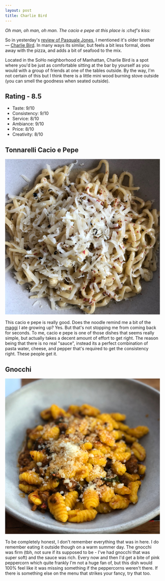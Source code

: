```yaml
---
layout: post
title: Charlie Bird
---
```


<em>Oh man, oh man, oh man. The cacio e pepe at this place is :chef's kiss:</em>

So in yesterday's [review of Pasquale Jones](https://burrataboy.com/2019/08/12/Pasquale-Jones/), I mentioned it's older brother — [Charlie Bird](https://charliebirdnyc.com/). In many ways its similar, but feels a bit less formal, does away with the pizza, and adds a bit of seafood to the mix.

Located in the SoHo neighborhood of Manhattan, Charlie Bird is a spot where you'd be just as comfortable sitting at the bar by yourself as you would with a group of friends at one of the tables outside. By the way, I'm not certain of this but I think there is a little mini wood burning stove outside (you can smell the goodness when seated outside).  

## Rating - 8.5
- Taste: 9/10
- Consistency: 9/10
- Service: 8/10
- Ambiance: 9/10
- Price: 8/10
- Creativity: 8/10

## Tonnarelli Cacio e Pepe
![tonnarelli](/assets/photos/charlie_bird_06_22_19.jpg)

This cacio e pepe is really good. Does the noodle remind me a bit of the [maggi](https://www.amazon.com/Maggi-Masala-2-Minute-Noodles-India/dp/B00MXAY92A/ref=sr_1_3?keywords=maggi&qid=1565673034&s=gateway&sr=8-3) I ate growing up? Yes. But that's not stopping me from coming back for seconds. To me, cacio e pepe is one of those dishes that seems really simple, but actually takes a decent amount of effort to get right. The reason being that there is no real "sauce", instead its a perfect combination of pasta water, cheese, and pepper that's required to get the consistency right. These people get it.

## Gnocchi
![gnocchi](/assets/photos/charlie_bird_06_30_19.jpg)

To be completely honest, I don't remember everything that was in here. I do remember eating it outside though on a warm summer day. The gnocchi was firm (tbh, not sure if its supposed to be - I've had gnocchi that was super soft) and the sauce was rich. Every now and then I'd get a bite of pink peppercorn which quite frankly I'm not a huge fan of, but this dish would 100% feel like it was missing something if the peppercorns weren't there. If there is something else on the menu that strikes your fancy, try that too.
